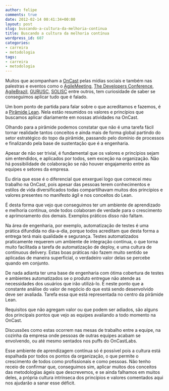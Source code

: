 ```yaml
---
author: felipe
comments: true
date: 2012-02-14 00:41:34+00:00
layout: post
slug: buscando-a-cultura-da-melhoria-continua
title: Buscando a cultura da melhoria contínua
wordpress_id: 607
categories:
- carreira
- metodologia
tags:
- carreira
- metodologia
---
```


Muitos que acompanham a [OnCast](http://oncast.com.br/) pelas mídias sociais e também nas palestras e eventos como o [AgileMeeting](http://www.oncast.com.br/agilemeeting.php), [The Developers Conference](http://www.thedevelopersconference.com.br/), [AgileBrazil](http://www.agilebrazil.com/), [GURUSC](http://gurusc.heroku.com/), [SOLISC](http://solisc.org.br/) entre outros, tem curiosidade de saber se conseguimos aplicar tudo que é falado.

Um bom ponto de partida para falar sobre o que acreditamos e fazemos, é a [Pirâmide Lean](http://prezi.com/w6pjte9n4bsq/the-lean-pyramid/). Nela estão resumidos os valores e princípios que buscamos aplicar diariamente em nossas atividades na OnCast.

Olhando para a pirâmide podemos constatar que não é uma tarefa fácil tornar realidade tantos conceitos e ainda mais de forma global partindo do setor estratégico do topo da pirâmide, passando pelo domínio de processos e finalizando pela base de sustentação que é a engenharia.

Apesar de não ser trivial, é fundamental que os valores e princípios sejam sim entendidos, e aplicados por todos, sem exceção na organização. Não há possibilidade de colaboração se não houver engajamento entre as equipes e setores da empresa.

Eu diria que esse é o diferencial que enxerguei logo que comecei meu trabalho na OnCast, pois apesar das pessoas terem conhecimentos e estilos de vida diversificados todas compartilhavam muitos dos princípios e valores presentes no manifesto ágil e nos conceitos do Lean.

É desta forma que vejo que conseguimos ter um ambiente de aprendizado e melhoria contínua, onde todos colaboram de verdade para o crescimento e aprimoramento dos demais. Exemplos práticos disso não faltam.

Na área de engenharia, por exemplo, automatização de testes é uma prática difundida no dia-a-dia, porque todos acreditam que desta forma a entrega terá mais qualidade e segurança. Testes automatizados praticamente requerem um ambiente de integração contínua, o que torna muito facilitada a tarefa de automatização de deploy, e uma cultura de continuous delivery. Estas boas práticas não fazem muito sentido se aplicadas de maneira superficial, o verdadeiro valor delas se percebe quando em conjunto.

De nada adianta ter uma base de engenharia com ótima cobertura de testes e ambientes automatizados se o produto entregue não atende as necessidades dos usuários que irão utilizá-lo. É neste ponto que a constante análise do valor de negócio do que está sendo desenvolvido deve ser avaliada. Tarefa essa que está representada no centro da pirâmide Lean.

Requisitos que não agregam valor ou que podem ser adiados, são alguns dos principais pontos que vejo as equipes avaliando a todo momento na OnCast.

Discussões como estas ocorrem nas mesas de trabalho entre a equipe, na cozinha da empresa onde pessoas de outras equipes acabam se envolvendo, ou até mesmo sentados nos puffs do OnCastLabs.

Esse ambiente de aprendizagem contínua só é possível pois a cultura está espalhada por todos os pontos da organização, o que permite o crescimento de todos como profissionais e como pessoas. Não tenho receio de confirmar que, conseguimos sim, aplicar muitos dos conceitos das metodologias ágeis que descrevemos, e se ainda falhamos em muitos deles, a própria cultura intrínseca dos princípios e valores comentados aqui nos ajudarão a sanar esse déficit.
